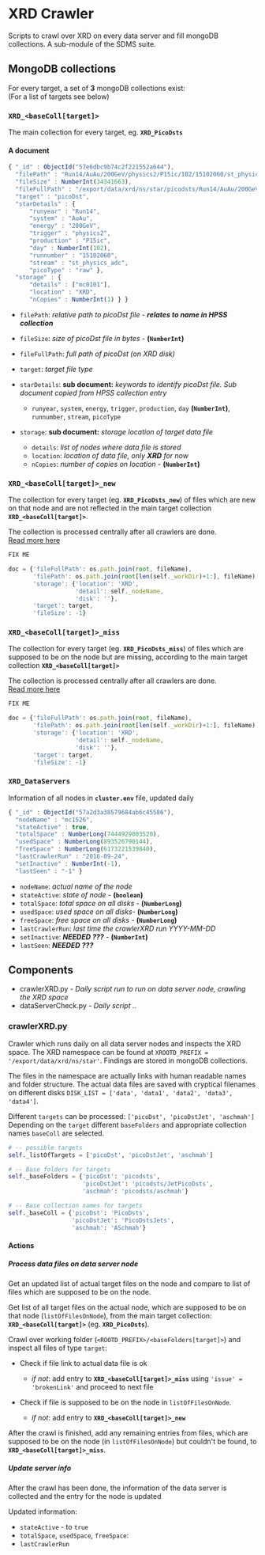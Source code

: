 # XRD Crawler

Scripts to crawl over XRD on every data server and fill mongoDB collections.
A sub-module of the SDMS suite.





















## MongoDB collections

For every target, a set of **3** mongoDB collections exist:  
(For a list of targets see below)

### **`XRD_<baseColl[target]>`**
The main collection for every target, eg. **`XRD_PicoDsts`**

#### A document
```javascript
{ "_id" : ObjectId("57e6dbc9b74c2f221552a644"),
  "filePath" : "Run14/AuAu/200GeV/physics2/P15ic/102/15102060/st_physics_adc_15102060_raw_5000009.picoDst.root",
  "fileSize" : NumberInt(34341663),
  "fileFullPath" : "/export/data/xrd/ns/star/picodsts/Run14/AuAu/200GeV/physics2/P15ic/102/15102060/st_physics_adc_15102060_raw_5000009.picoDst.root",
  "target" : "picoDst",
  "starDetails" : {
      "runyear" : "Run14",
      "system" : "AuAu",
      "energy" : "200GeV",
      "trigger" : "physics2",
      "production" : "P15ic",
      "day" : NumberInt(102),  
      "runnumber" : "15102060",
      "stream" : "st_physics_adc",
      "picoType" : "raw" },
  "storage" : {
      "details" : ["mc0101"],
      "location" : "XRD",
      "nCopies" : NumberInt(1) } }
```

* `filePath`: *relative path to picoDst file* - ***relates to name in HPSS collection***
* `fileSize`: *size of picoDst file in bytes* - **(`NumberInt`)**
* `fileFullPath`: *full path of picoDst (on XRD disk)*
* `target`:   *target file type*  
* `starDetails`: **sub document:** *keywords to identify picoDst file. Sub document copied from HPSS collection entry*
  * `runyear`, `system`, `energy`, `trigger`,  `production`, `day` **(`NumberInt`)**, `runnumber`, `stream`, `picoType`

* `storage`: **sub document:** *storage location of target data file*
  * `details`: *list of nodes where data file is stored*
  * `location`: *location of data file, only* ***XRD*** *for now*
  * `nCopies`: *number of copies on location* - **(`NumberInt`)**

### **`XRD_<baseColl[target]>_new`**
The collection for every target (eg. **`XRD_PicoDsts_new`**) of files which are
new on that node and are not reflected in the main target collection
**`XRD_<baseColl[target]>`**.

The collection is processed centrally after all crawlers are done.  
[Read more here](README_ProcessXRD.md)

```javascript
FIX ME

doc = {'fileFullPath': os.path.join(root, fileName),
       'filePath': os.path.join(root[len(self._workDir)+1:], fileName),
       'storage': {'location': 'XRD',
                   'detail': self._nodeName,
                   'disk': ''},
       'target': target,
       'fileSize': -1}
```

### **`XRD_<baseColl[target]>_miss`**
The collection for every target (eg. **`XRD_PicoDsts_miss`**) of files which are
supposed to be on the node but are missing, according to the main target
collection **`XRD_<baseColl[target]>`**

The collection is processed centrally after all crawlers are done.  
[Read more here](README_ProcessXRD.md)

```javascript
FIX ME

doc = {'fileFullPath': os.path.join(root, fileName),
       'filePath': os.path.join(root[len(self._workDir)+1:], fileName),
       'storage': {'location': 'XRD',
                   'detail': self._nodeName,
                   'disk': ''},
       'target': target,
       'fileSize': -1}
```

### **`XRD_DataServers`**
Information of all nodes in **`cluster.env`** file, updated daily

```javascript
{ "_id" : ObjectId("57a2d3a38579684ab6c45586"),
  "nodeName" : "mc1526",
  "stateActive" : true,
  "totalSpace" : NumberLong(7444929003520),
  "usedSpace" : NumberLong(893526790144),
  "freeSpace" : NumberLong(6173221539840),  
  "lastCrawlerRun" : "2016-09-24",
  "setInactive" : NumberInt(-1),
  "lastSeen" : "-1" }
```

* `nodeName`: *actual name of the node*
* `stateActive`: *state of node* - **(`boolean`)**
* `totalSpace`: *total space on all disks* - **(`NumberLong`)**
* `usedSpace`: *used space on all disks*-  **(`NumberLong`)**
* `freeSpace`: *free space on all disks* - **(`NumberLong`)**
* `lastCrawlerRun`: *last time the crawlerXRD run YYYY-MM-DD*
* `setInactive`: ***NEEDED ???***  - **(`NumberInt`)**
* `lastSeen`: ***NEEDED ???***

## Components
* crawlerXRD.py      - *Daily script run to run on data server node, crawling the XRD space*
* dataServerCheck.py - *Daily script  ..*

### crawlerXRD.py
Crawler which runs daily on all data server nodes and inspects the XRD space.
The XRD namespace can be found at `XROOTD_PREFIX = '/export/data/xrd/ns/star'`.
Findings are stored in mongoDB collections.

The files in the namespace are actually links with human readable names and
folder structure. The actual data files are saved with cryptical filenames on
different disks `DISK_LIST = ['data', 'data1', 'data2', 'data3', 'data4']`.


Different `targets` can be processed: `['picoDst', 'picoDstJet', 'aschmah']`  
Depending on the `target` different `baseFolders` and appropriate collection
names `baseColl` are selected.

```python
# -- possible targets
self._listOfTargets = ['picoDst', 'picoDstJet', 'aschmah']

# -- Base folders for targets
self._baseFolders = {'picoDst': 'picodsts',
                     'picoDstJet': 'picodsts/JetPicoDsts',
                     'aschmah': 'picodsts/aschmah'}

# -- Base collection names for targets
self._baseColl = {'picoDst': 'PicoDsts',
                  'picoDstJet': 'PicoDstsJets',
                  'aschmah': 'ASchmah'}
```

#### Actions

##### Process data files on data server node
Get an updated list of actual target files on the node and compare to list of files
which are supposed to be on the node.

Get list of all target files on the actual node, which are supposed to be on
that node (`listOfFilesOnNode`), from the main target collection:
**`XRD_<baseColl[target]>`** (eg. **`XRD_PicoDsts`**).

Crawl over working folder (`<ROOTD_PREFIX>/<baseFolders[target]>`) and inspect
all files of type `target`:

* Check if file link to actual data file is ok
  * *if not*: add entry to **`XRD_<baseColl[target]>_miss`** using `'issue' = 'brokenLink'` and proceed to next file

* Check if file is supposed to be on the node in `listOfFilesOnNode`.
  * *if not*: add entry to **`XRD_<baseColl[target]>_new`**   

After the crawl is finished, add any remaining entries from files, which are
supposed to be on the node (in `listOfFilesOnNode`) but couldn't be found,
to **`XRD_<baseColl[target]>_miss`**.

##### Update server info
After the crawl has been done, the information of the data server is collected
and the entry for the node is updated

Updated information:
* `stateActive` - to `true` 
* `totalSpace`, `usedSpace`, `freeSpace`:
* `lastCrawlerRun`
